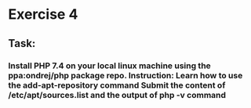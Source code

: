 # Exercise 4
## Task:
### Install PHP 7.4 on your local linux machine using the ppa:ondrej/php package repo. Instruction: Learn how to use the add-apt-repository command Submit the content of /etc/apt/sources.list and the output of php -v command

